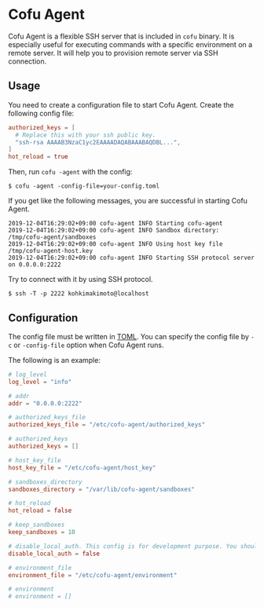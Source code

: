 # Cofu Agent

Cofu Agent is a flexible SSH server that is included in `cofu` binary.
It is especially useful for executing commands with a specific environment on a remote server. It will help you to provision remote server via SSH connection.

## Usage

You need to create a configuration file to start Cofu Agent. Create the following config file:

```toml
authorized_keys = [
  # Replace this with your ssh public key.
  "ssh-rsa AAAAB3NzaC1yc2EAAAADAQABAAABAQDBL...",
]
hot_reload = true
```

Then, run `cofu -agent` with the config:

```
$ cofu -agent -config-file=your-config.toml
```

If you get like the following messages, you are successful in starting Cofu Agent.

```
2019-12-04T16:29:02+09:00 cofu-agent INFO Starting cofu-agent
2019-12-04T16:29:02+09:00 cofu-agent INFO Sandbox directory: /tmp/cofu-agent/sandboxes
2019-12-04T16:29:02+09:00 cofu-agent INFO Using host key file /tmp/cofu-agent-host.key
2019-12-04T16:29:02+09:00 cofu-agent INFO Starting SSH protocol server on 0.0.0.0:2222
```

Try to connect with it by using SSH protocol.

```
$ ssh -T -p 2222 kohkimakimoto@localhost
```

## Configuration

The config file must be written in [TOML](https://github.com/toml-lang/toml). You can specify the config file by `-c` or `-config-file` option when Cofu Agent runs.

The following is an example:

```toml
# log_level
log_level = "info"

# addr
addr = "0.0.0.0:2222"

# authorized_keys_file
authorized_keys_file = "/etc/cofu-agent/authorized_keys"

# authorized_keys
authorized_keys = []

# host_key_file
host_key_file = "/etc/cofu-agent/host_key"

# sandboxes_directory
sandboxes_directory = "/var/lib/cofu-agent/sandboxes"

# hot_reload
hot_reload = false

# keep_sandboxes
keep_sandboxes = 10

# disable_local_auth. This config is for development purpose. You should not set true in the production environment.
disable_local_auth = false

# environment_file
environment_file = "/etc/cofu-agent/environment"

# environment
# environment = []
```
